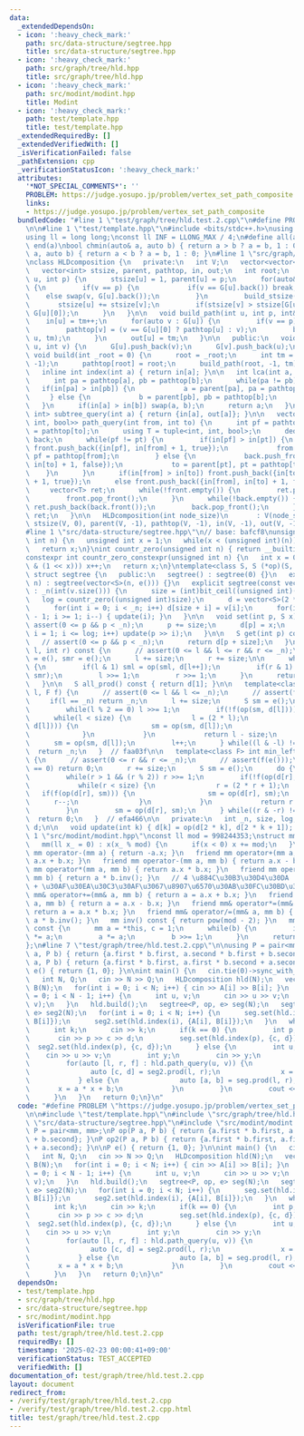 ```yaml
---
data:
  _extendedDependsOn:
  - icon: ':heavy_check_mark:'
    path: src/data-structure/segtree.hpp
    title: src/data-structure/segtree.hpp
  - icon: ':heavy_check_mark:'
    path: src/graph/tree/hld.hpp
    title: src/graph/tree/hld.hpp
  - icon: ':heavy_check_mark:'
    path: src/modint/modint.hpp
    title: Modint
  - icon: ':heavy_check_mark:'
    path: test/template.hpp
    title: test/template.hpp
  _extendedRequiredBy: []
  _extendedVerifiedWith: []
  _isVerificationFailed: false
  _pathExtension: cpp
  _verificationStatusIcon: ':heavy_check_mark:'
  attributes:
    '*NOT_SPECIAL_COMMENTS*': ''
    PROBLEM: https://judge.yosupo.jp/problem/vertex_set_path_composite
    links:
    - https://judge.yosupo.jp/problem/vertex_set_path_composite
  bundledCode: "#line 1 \"test/graph/tree/hld.test.2.cpp\"\n#define PROBLEM \"https://judge.yosupo.jp/problem/vertex_set_path_composite\"\
    \n\n#line 1 \"test/template.hpp\"\n#include <bits/stdc++.h>\nusing namespace std;\n\
    using ll = long long;\nconst ll INF = LLONG_MAX / 4;\n#define all(a) begin(a),\
    \ end(a)\nbool chmin(auto& a, auto b) { return a > b ? a = b, 1 : 0; }\nbool chmax(auto&\
    \ a, auto b) { return a < b ? a = b, 1 : 0; }\n#line 1 \"src/graph/tree/hld.hpp\"\
    \nclass HLDcomposition {\n   private:\n   int V;\n   vector<vector<int>> G;\n\
    \   vector<int> stsize, parent, pathtop, in, out;\n   int root;\n   void build_stsize(int\
    \ u, int p) {\n      stsize[u] = 1, parent[u] = p;\n      for(auto&& v : G[u])\
    \ {\n         if(v == p) {\n            if(v == G[u].back()) break;\n        \
    \    else swap(v, G[u].back());\n         }\n         build_stsize(v, u);\n  \
    \       stsize[u] += stsize[v];\n         if(stsize[v] > stsize[G[u][0]]) swap(v,\
    \ G[u][0]);\n      }\n   }\n\n   void build_path(int u, int p, int& tm) {\n  \
    \    in[u] = tm++;\n      for(auto v : G[u]) {\n         if(v == p) continue;\n\
    \         pathtop[v] = (v == G[u][0] ? pathtop[u] : v);\n         build_path(v,\
    \ u, tm);\n      }\n      out[u] = tm;\n   }\n\n   public:\n   void add_edge(int\
    \ u, int v) {\n      G[u].push_back(v);\n      G[v].push_back(u);\n   }\n\n  \
    \ void build(int _root = 0) {\n      root = _root;\n      int tm = 0;\n      build_stsize(root,\
    \ -1);\n      pathtop[root] = root;\n      build_path(root, -1, tm);\n   }\n\n\
    \   inline int index(int a) { return in[a]; }\n\n   int lca(int a, int b) {\n\
    \      int pa = pathtop[a], pb = pathtop[b];\n      while(pa != pb) {\n      \
    \   if(in[pa] > in[pb]) {\n            a = parent[pa], pa = pathtop[a];\n    \
    \     } else {\n            b = parent[pb], pb = pathtop[b];\n         }\n   \
    \   }\n      if(in[a] > in[b]) swap(a, b);\n      return a;\n   }\n\n   pair<int,\
    \ int> subtree_query(int a) { return {in[a], out[a]}; }\n\n   vector<tuple<int,\
    \ int, bool>> path_query(int from, int to) {\n      int pf = pathtop[from], pt\
    \ = pathtop[to];\n      using T = tuple<int, int, bool>;\n      deque<T> front,\
    \ back;\n      while(pf != pt) {\n         if(in[pf] > in[pt]) {\n           \
    \ front.push_back({in[pf], in[from] + 1, true});\n            from = parent[pf],\
    \ pf = pathtop[from];\n         } else {\n            back.push_front({in[pt],\
    \ in[to] + 1, false});\n            to = parent[pt], pt = pathtop[to];\n     \
    \    }\n      }\n      if(in[from] > in[to]) front.push_back({in[to], in[from]\
    \ + 1, true});\n      else front.push_back({in[from], in[to] + 1, false});\n \
    \     vector<T> ret;\n      while(!front.empty()) {\n         ret.push_back(front.front());\n\
    \         front.pop_front();\n      }\n      while(!back.empty()) {\n        \
    \ ret.push_back(back.front());\n         back.pop_front();\n      }\n      return\
    \ ret;\n   }\n\n   HLDcomposition(int node_size)\n       : V(node_size), G(V),\
    \ stsize(V, 0), parent(V, -1), pathtop(V, -1), in(V, -1), out(V, -1) {}\n};\n\
    #line 1 \"src/data-structure/segtree.hpp\"\n// base: bafcf8\nunsigned int bit_ceil(unsigned\
    \ int n) {\n   unsigned int x = 1;\n   while(x < (unsigned int)(n)) x *= 2;\n\
    \   return x;\n}\nint countr_zero(unsigned int n) { return __builtin_ctz(n); }\n\
    constexpr int countr_zero_constexpr(unsigned int n) {\n   int x = 0;\n   while(!(n\
    \ & (1 << x))) x++;\n   return x;\n}\ntemplate<class S, S (*op)(S, S), S (*e)()>\
    \ struct segtree {\n   public:\n   segtree() : segtree(0) {}\n   explicit segtree(int\
    \ n) : segtree(vector<S>(n, e())) {}\n   explicit segtree(const vector<S>& v)\
    \ : _n(int(v.size())) {\n      size = (int)bit_ceil((unsigned int)(_n));\n   \
    \   log = countr_zero((unsigned int)size);\n      d = vector<S>(2 * size, e());\n\
    \      for(int i = 0; i < _n; i++) d[size + i] = v[i];\n      for(int i = size\
    \ - 1; i >= 1; i--) { update(i); }\n   }\n\n   void set(int p, S x) {\n      //\
    \ assert(0 <= p && p < _n);\n      p += size;\n      d[p] = x;\n      for(int\
    \ i = 1; i <= log; i++) update(p >> i);\n   }\n\n   S get(int p) const {\n   \
    \   // assert(0 <= p && p < _n);\n      return d[p + size];\n   }\n\n   S prod(int\
    \ l, int r) const {\n      // assert(0 <= l && l <= r && r <= _n);\n      S sml\
    \ = e(), smr = e();\n      l += size;\n      r += size;\n\n      while(l < r)\
    \ {\n         if(l & 1) sml = op(sml, d[l++]);\n         if(r & 1) smr = op(d[--r],\
    \ smr);\n         l >>= 1;\n         r >>= 1;\n      }\n      return op(sml, smr);\n\
    \   }\n\n   S all_prod() const { return d[1]; }\n\n   template<class F> int max_right(int\
    \ l, F f) {\n      // assert(0 <= l && l <= _n);\n      // assert(f(e()));\n \
    \     if(l == _n) return _n;\n      l += size;\n      S sm = e();\n      do {\n\
    \         while(l % 2 == 0) l >>= 1;\n         if(!f(op(sm, d[l]))) {\n      \
    \      while(l < size) {\n               l = (2 * l);\n               if(f(op(sm,\
    \ d[l]))) {\n                  sm = op(sm, d[l]);\n                  l++;\n  \
    \             }\n            }\n            return l - size;\n         }\n   \
    \      sm = op(sm, d[l]);\n         l++;\n      } while((l & -l) != l);\n    \
    \  return _n;\n   }  // faa03f\n\n   template<class F> int min_left(int r, F f)\
    \ {\n      // assert(0 <= r && r <= _n);\n      // assert(f(e()));\n      if(r\
    \ == 0) return 0;\n      r += size;\n      S sm = e();\n      do {\n         r--;\n\
    \         while(r > 1 && (r % 2)) r >>= 1;\n         if(!f(op(d[r], sm))) {\n\
    \            while(r < size) {\n               r = (2 * r + 1);\n            \
    \   if(f(op(d[r], sm))) {\n                  sm = op(d[r], sm);\n            \
    \      r--;\n               }\n            }\n            return r + 1 - size;\n\
    \         }\n         sm = op(d[r], sm);\n      } while((r & -r) != r);\n    \
    \  return 0;\n   }  // efa466\n\n   private:\n   int _n, size, log;\n   vector<S>\
    \ d;\n\n   void update(int k) { d[k] = op(d[2 * k], d[2 * k + 1]); }\n};\n#line\
    \ 1 \"src/modint/modint.hpp\"\nconst ll mod = 998244353;\nstruct mm {\n   ll x;\n\
    \   mm(ll x_ = 0) : x(x_ % mod) {\n      if(x < 0) x += mod;\n   }\n   friend\
    \ mm operator-(mm a) { return -a.x; }\n   friend mm operator+(mm a, mm b) { return\
    \ a.x + b.x; }\n   friend mm operator-(mm a, mm b) { return a.x - b.x; }\n   friend\
    \ mm operator*(mm a, mm b) { return a.x * b.x; }\n   friend mm operator/(mm a,\
    \ mm b) { return a * b.inv(); }\n   // 4 \u884C\u30B3\u30D4\u30DA  Alt + Shift\
    \ + \u30AF\u30EA\u30C3\u30AF\u3067\u8907\u6570\u30AB\u30FC\u30BD\u30EB\n   friend\
    \ mm& operator+=(mm& a, mm b) { return a = a.x + b.x; }\n   friend mm& operator-=(mm&\
    \ a, mm b) { return a = a.x - b.x; }\n   friend mm& operator*=(mm& a, mm b) {\
    \ return a = a.x * b.x; }\n   friend mm& operator/=(mm& a, mm b) { return a =\
    \ a * b.inv(); }\n   mm inv() const { return pow(mod - 2); }\n   mm pow(ll b)\
    \ const {\n      mm a = *this, c = 1;\n      while(b) {\n         if(b & 1) c\
    \ *= a;\n         a *= a;\n         b >>= 1;\n      }\n      return c;\n   }\n\
    };\n#line 7 \"test/graph/tree/hld.test.2.cpp\"\n\nusing P = pair<mm, mm>;\nP op(P\
    \ a, P b) { return {a.first * b.first, a.second * b.first + b.second}; }\nP op2(P\
    \ a, P b) { return {a.first * b.first, a.first * b.second + a.second}; }\n\nP\
    \ e() { return {1, 0}; }\n\nint main() {\n   cin.tie(0)->sync_with_stdio(0);\n\
    \   int N, Q;\n   cin >> N >> Q;\n   HLDcomposition hld(N);\n   vector<int> A(N),\
    \ B(N);\n   for(int i = 0; i < N; i++) { cin >> A[i] >> B[i]; }\n   for(int i\
    \ = 0; i < N - 1; i++) {\n      int u, v;\n      cin >> u >> v;\n      hld.add_edge(u,\
    \ v);\n   }\n   hld.build();\n   segtree<P, op, e> seg(N);\n   segtree<P, op2,\
    \ e> seg2(N);\n   for(int i = 0; i < N; i++) {\n      seg.set(hld.index(i), {A[i],\
    \ B[i]});\n      seg2.set(hld.index(i), {A[i], B[i]});\n   }\n   while(Q--) {\n\
    \      int k;\n      cin >> k;\n      if(k == 0) {\n         int p, c, d;\n  \
    \       cin >> p >> c >> d;\n         seg.set(hld.index(p), {c, d});\n       \
    \  seg2.set(hld.index(p), {c, d});\n      } else {\n         int u, v;\n     \
    \    cin >> u >> v;\n         int y;\n         cin >> y;\n         mm x(y);\n\
    \         for(auto [l, r, f] : hld.path_query(u, v)) {\n            if(f) {\n\
    \               auto [c, d] = seg2.prod(l, r);\n               x = c * x + d;\n\
    \            } else {\n               auto [a, b] = seg.prod(l, r);\n        \
    \       x = a * x + b;\n            }\n         }\n         cout << x.x << endl;\n\
    \      }\n   }\n   return 0;\n}\n"
  code: "#define PROBLEM \"https://judge.yosupo.jp/problem/vertex_set_path_composite\"\
    \n\n#include \"test/template.hpp\"\n#include \"src/graph/tree/hld.hpp\"\n#include\
    \ \"src/data-structure/segtree.hpp\"\n#include \"src/modint/modint.hpp\"\n\nusing\
    \ P = pair<mm, mm>;\nP op(P a, P b) { return {a.first * b.first, a.second * b.first\
    \ + b.second}; }\nP op2(P a, P b) { return {a.first * b.first, a.first * b.second\
    \ + a.second}; }\n\nP e() { return {1, 0}; }\n\nint main() {\n   cin.tie(0)->sync_with_stdio(0);\n\
    \   int N, Q;\n   cin >> N >> Q;\n   HLDcomposition hld(N);\n   vector<int> A(N),\
    \ B(N);\n   for(int i = 0; i < N; i++) { cin >> A[i] >> B[i]; }\n   for(int i\
    \ = 0; i < N - 1; i++) {\n      int u, v;\n      cin >> u >> v;\n      hld.add_edge(u,\
    \ v);\n   }\n   hld.build();\n   segtree<P, op, e> seg(N);\n   segtree<P, op2,\
    \ e> seg2(N);\n   for(int i = 0; i < N; i++) {\n      seg.set(hld.index(i), {A[i],\
    \ B[i]});\n      seg2.set(hld.index(i), {A[i], B[i]});\n   }\n   while(Q--) {\n\
    \      int k;\n      cin >> k;\n      if(k == 0) {\n         int p, c, d;\n  \
    \       cin >> p >> c >> d;\n         seg.set(hld.index(p), {c, d});\n       \
    \  seg2.set(hld.index(p), {c, d});\n      } else {\n         int u, v;\n     \
    \    cin >> u >> v;\n         int y;\n         cin >> y;\n         mm x(y);\n\
    \         for(auto [l, r, f] : hld.path_query(u, v)) {\n            if(f) {\n\
    \               auto [c, d] = seg2.prod(l, r);\n               x = c * x + d;\n\
    \            } else {\n               auto [a, b] = seg.prod(l, r);\n        \
    \       x = a * x + b;\n            }\n         }\n         cout << x.x << endl;\n\
    \      }\n   }\n   return 0;\n}\n"
  dependsOn:
  - test/template.hpp
  - src/graph/tree/hld.hpp
  - src/data-structure/segtree.hpp
  - src/modint/modint.hpp
  isVerificationFile: true
  path: test/graph/tree/hld.test.2.cpp
  requiredBy: []
  timestamp: '2025-02-23 00:00:41+09:00'
  verificationStatus: TEST_ACCEPTED
  verifiedWith: []
documentation_of: test/graph/tree/hld.test.2.cpp
layout: document
redirect_from:
- /verify/test/graph/tree/hld.test.2.cpp
- /verify/test/graph/tree/hld.test.2.cpp.html
title: test/graph/tree/hld.test.2.cpp
---
```

